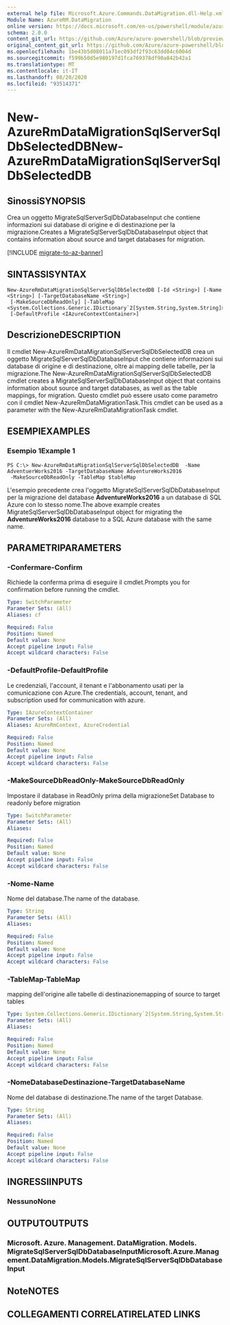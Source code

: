 ```yaml
---
external help file: Microsoft.Azure.Commands.DataMigration.dll-Help.xml
Module Name: AzureRM.DataMigration
online version: https://docs.microsoft.com/en-us/powershell/module/azurerm.datamigration/new-azurermdatamigrationsqlserversqldbselecteddb
schema: 2.0.0
content_git_url: https://github.com/Azure/azure-powershell/blob/preview/src/ResourceManager/DataMigration/Commands.DataMigration/help/New-AzureRmDataMigrationSqlServerSqlDbSelectedDB.md
original_content_git_url: https://github.com/Azure/azure-powershell/blob/preview/src/ResourceManager/DataMigration/Commands.DataMigration/help/New-AzureRmDataMigrationSqlServerSqlDbSelectedDB.md
ms.openlocfilehash: 1be43b5d08011a71ec093df2f93c63dd04c6004d
ms.sourcegitcommit: f599b50d5e980197d1fca769378df90a842b42a1
ms.translationtype: MT
ms.contentlocale: it-IT
ms.lasthandoff: 08/20/2020
ms.locfileid: "93514371"
---
```

# <span data-ttu-id="401ea-101">New-AzureRmDataMigrationSqlServerSqlDbSelectedDB</span><span class="sxs-lookup"><span data-stu-id="401ea-101">New-AzureRmDataMigrationSqlServerSqlDbSelectedDB</span></span>

## <span data-ttu-id="401ea-102">Sinossi</span><span class="sxs-lookup"><span data-stu-id="401ea-102">SYNOPSIS</span></span>
<span data-ttu-id="401ea-103">Crea un oggetto MigrateSqlServerSqlDbDatabaseInput che contiene informazioni sui database di origine e di destinazione per la migrazione.</span><span class="sxs-lookup"><span data-stu-id="401ea-103">Creates a MigrateSqlServerSqlDbDatabaseInput object that contains information about source and target databases for migration.</span></span>

[!INCLUDE [migrate-to-az-banner](../../includes/migrate-to-az-banner.md)]

## <span data-ttu-id="401ea-104">SINTASSI</span><span class="sxs-lookup"><span data-stu-id="401ea-104">SYNTAX</span></span>

```
New-AzureRmDataMigrationSqlServerSqlDbSelectedDB [-Id <String>] [-Name <String>] [-TargetDatabaseName <String>]
 [-MakeSourceDbReadOnly] [-TableMap <System.Collections.Generic.IDictionary`2[System.String,System.String]>]
 [-DefaultProfile <IAzureContextContainer>]
```

## <span data-ttu-id="401ea-105">Descrizione</span><span class="sxs-lookup"><span data-stu-id="401ea-105">DESCRIPTION</span></span>
<span data-ttu-id="401ea-106">Il cmdlet New-AzureRmDataMigrationSqlServerSqlDbSelectedDB crea un oggetto MigrateSqlServerSqlDbDatabaseInput che contiene informazioni sui database di origine e di destinazione, oltre ai mapping delle tabelle, per la migrazione.</span><span class="sxs-lookup"><span data-stu-id="401ea-106">The New-AzureRmDataMigrationSqlServerSqlDbSelectedDB cmdlet creates a MigrateSqlServerSqlDbDatabaseInput object that contains information about source and target databases, as well as the table mappings, for migration.</span></span> <span data-ttu-id="401ea-107">Questo cmdlet può essere usato come parametro con il cmdlet New-AzureRmDataMigrationTask.</span><span class="sxs-lookup"><span data-stu-id="401ea-107">This cmdlet can be used as a parameter with the New-AzureRmDataMigrationTask cmdlet.</span></span>

## <span data-ttu-id="401ea-108">ESEMPI</span><span class="sxs-lookup"><span data-stu-id="401ea-108">EXAMPLES</span></span>

### <span data-ttu-id="401ea-109">Esempio 1</span><span class="sxs-lookup"><span data-stu-id="401ea-109">Example 1</span></span>
```
PS C:\> New-AzureRmDataMigrationSqlServerSqlDbSelectedDB  -Name AdventuerWorks2016 -TargetDatabaseName AdventureWorks2016
 -MakeSourceDbReadOnly -TableMap $tableMap
```

<span data-ttu-id="401ea-110">L'esempio precedente crea l'oggetto MigrateSqlServerSqlDbDatabaseInput per la migrazione del database **AdventureWorks2016** a un database di SQL Azure con lo stesso nome.</span><span class="sxs-lookup"><span data-stu-id="401ea-110">The above example creates MigrateSqlServerSqlDbDatabaseInput object for migrating the **AdventureWorks2016** database to a SQL Azure database with the same name.</span></span>

## <span data-ttu-id="401ea-111">PARAMETRI</span><span class="sxs-lookup"><span data-stu-id="401ea-111">PARAMETERS</span></span>

### <span data-ttu-id="401ea-112">-Confermare</span><span class="sxs-lookup"><span data-stu-id="401ea-112">-Confirm</span></span>
<span data-ttu-id="401ea-113">Richiede la conferma prima di eseguire il cmdlet.</span><span class="sxs-lookup"><span data-stu-id="401ea-113">Prompts you for confirmation before running the cmdlet.</span></span>

```yaml
Type: SwitchParameter
Parameter Sets: (All)
Aliases: cf

Required: False
Position: Named
Default value: None
Accept pipeline input: False
Accept wildcard characters: False
```

### <span data-ttu-id="401ea-114">-DefaultProfile</span><span class="sxs-lookup"><span data-stu-id="401ea-114">-DefaultProfile</span></span>
<span data-ttu-id="401ea-115">Le credenziali, l'account, il tenant e l'abbonamento usati per la comunicazione con Azure.</span><span class="sxs-lookup"><span data-stu-id="401ea-115">The credentials, account, tenant, and subscription used for communication with azure.</span></span>

```yaml
Type: IAzureContextContainer
Parameter Sets: (All)
Aliases: AzureRmContext, AzureCredential

Required: False
Position: Named
Default value: None
Accept pipeline input: False
Accept wildcard characters: False
```

### <span data-ttu-id="401ea-116">-MakeSourceDbReadOnly</span><span class="sxs-lookup"><span data-stu-id="401ea-116">-MakeSourceDbReadOnly</span></span>
<span data-ttu-id="401ea-117">Impostare il database in ReadOnly prima della migrazione</span><span class="sxs-lookup"><span data-stu-id="401ea-117">Set Database to readonly before migration</span></span>

```yaml
Type: SwitchParameter
Parameter Sets: (All)
Aliases: 

Required: False
Position: Named
Default value: None
Accept pipeline input: False
Accept wildcard characters: False
```

### <span data-ttu-id="401ea-118">-Nome</span><span class="sxs-lookup"><span data-stu-id="401ea-118">-Name</span></span>
<span data-ttu-id="401ea-119">Nome del database.</span><span class="sxs-lookup"><span data-stu-id="401ea-119">The name of the database.</span></span>

```yaml
Type: String
Parameter Sets: (All)
Aliases: 

Required: False
Position: Named
Default value: None
Accept pipeline input: False
Accept wildcard characters: False
```

### <span data-ttu-id="401ea-120">-TableMap</span><span class="sxs-lookup"><span data-stu-id="401ea-120">-TableMap</span></span>
<span data-ttu-id="401ea-121">mapping dell'origine alle tabelle di destinazione</span><span class="sxs-lookup"><span data-stu-id="401ea-121">mapping of source to target tables</span></span>

```yaml
Type: System.Collections.Generic.IDictionary`2[System.String,System.String]
Parameter Sets: (All)
Aliases: 

Required: False
Position: Named
Default value: None
Accept pipeline input: False
Accept wildcard characters: False
```

### <span data-ttu-id="401ea-122">-NomeDatabaseDestinazione</span><span class="sxs-lookup"><span data-stu-id="401ea-122">-TargetDatabaseName</span></span>
<span data-ttu-id="401ea-123">Nome del database di destinazione.</span><span class="sxs-lookup"><span data-stu-id="401ea-123">The name of the target Database.</span></span>

```yaml
Type: String
Parameter Sets: (All)
Aliases: 

Required: False
Position: Named
Default value: None
Accept pipeline input: False
Accept wildcard characters: False
```

## <span data-ttu-id="401ea-124">INGRESSI</span><span class="sxs-lookup"><span data-stu-id="401ea-124">INPUTS</span></span>

### <span data-ttu-id="401ea-125">Nessuno</span><span class="sxs-lookup"><span data-stu-id="401ea-125">None</span></span>


## <span data-ttu-id="401ea-126">OUTPUT</span><span class="sxs-lookup"><span data-stu-id="401ea-126">OUTPUTS</span></span>

### <span data-ttu-id="401ea-127">Microsoft. Azure. Management. DataMigration. Models. MigrateSqlServerSqlDbDatabaseInput</span><span class="sxs-lookup"><span data-stu-id="401ea-127">Microsoft.Azure.Management.DataMigration.Models.MigrateSqlServerSqlDbDatabaseInput</span></span>


## <span data-ttu-id="401ea-128">Note</span><span class="sxs-lookup"><span data-stu-id="401ea-128">NOTES</span></span>

## <span data-ttu-id="401ea-129">COLLEGAMENTI CORRELATI</span><span class="sxs-lookup"><span data-stu-id="401ea-129">RELATED LINKS</span></span>


